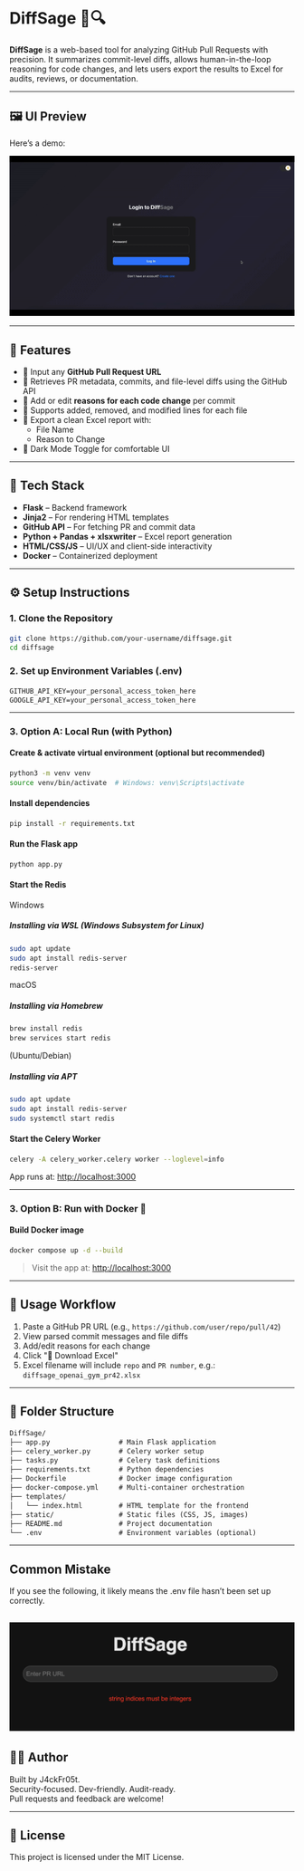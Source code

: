 # DiffSage 🧠🔍

**DiffSage** is a web-based tool for analyzing GitHub Pull Requests with precision. It summarizes commit-level diffs, allows human-in-the-loop reasoning for code changes, and lets users export the results to Excel for audits, reviews, or documentation.

---

## 🖼️ UI Preview

Here’s a demo:

![DiffSage Demo](static/demo.gif)

---

## 🚀 Features

- 🔗 Input any **GitHub Pull Request URL**
- 📆 Retrieves PR metadata, commits, and file-level diffs using the GitHub API
- 📝 Add or edit **reasons for each code change** per commit
- 📁 Supports added, removed, and modified lines for each file
- 📄 Export a clean Excel report with:
  - File Name
  - Reason to Change
- 🍗 Dark Mode Toggle for comfortable UI

---

## 🧰 Tech Stack

- **Flask** – Backend framework
- **Jinja2** – For rendering HTML templates
- **GitHub API** – For fetching PR and commit data
- **Python + Pandas + xlsxwriter** – Excel report generation
- **HTML/CSS/JS** – UI/UX and client-side interactivity
- **Docker** – Containerized deployment

---

## ⚙️ Setup Instructions

### 1. Clone the Repository

```bash
git clone https://github.com/your-username/diffsage.git
cd diffsage
```

### 2. Set up Environment Variables (.env)

```env
GITHUB_API_KEY=your_personal_access_token_here
GOOGLE_API_KEY=your_personal_access_token_here
```

---

### 3. Option A: Local Run (with Python)

#### Create & activate virtual environment (optional but recommended)

```bash
python3 -m venv venv
source venv/bin/activate  # Windows: venv\Scripts\activate
```

#### Install dependencies

```bash
pip install -r requirements.txt
```

#### Run the Flask app

```bash
python app.py
```

#### Start the Redis
Windows
##### Installing via WSL (Windows Subsystem for Linux)
```bash
sudo apt update
sudo apt install redis-server
redis-server
```

macOS
##### Installing via Homebrew
```bash
brew install redis
brew services start redis
```

(Ubuntu/Debian)
##### Installing via APT
```bash
sudo apt update
sudo apt install redis-server
sudo systemctl start redis
```

#### Start the Celery Worker

```bash
celery -A celery_worker.celery worker --loglevel=info
```

App runs at: [http://localhost:3000](http://localhost:3000)

---

### 3. Option B: Run with Docker 🐳

#### Build Docker image

```bash
docker compose up -d --build
```

> Visit the app at: [http://localhost:3000](http://localhost:3000)

---

## 📄 Usage Workflow

1. Paste a GitHub PR URL (e.g., `https://github.com/user/repo/pull/42`)
2. View parsed commit messages and file diffs
3. Add/edit reasons for each change
4. Click "💾 Download Excel"
5. Excel filename will include `repo` and `PR number`, e.g.:  
   `diffsage_openai_gym_pr42.xlsx`

---

## 📆 Folder Structure

```
DiffSage/
├── app.py                 # Main Flask application
├── celery_worker.py       # Celery worker setup
├── tasks.py               # Celery task definitions
├── requirements.txt       # Python dependencies
├── Dockerfile             # Docker image configuration
├── docker-compose.yml     # Multi-container orchestration
├── templates/
│   └── index.html         # HTML template for the frontend
├── static/                # Static files (CSS, JS, images)
├── README.md              # Project documentation
└── .env                   # Environment variables (optional)
```

---

## Common Mistake
If you see the following, it likely means the .env file hasn’t been set up correctly.

![alt text](static/common-error.png)
---

## 👨‍💼 Author

Built by J4ckFr05t.  
Security-focused. Dev-friendly. Audit-ready.  
Pull requests and feedback are welcome!

---

## 📜 License

This project is licensed under the MIT License.
